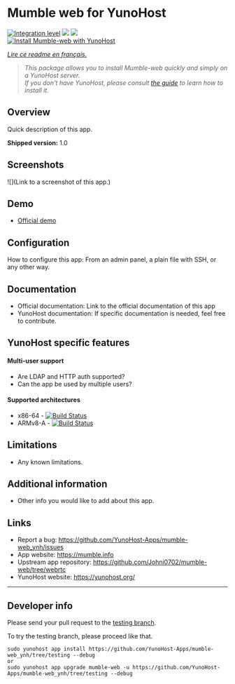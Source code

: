 # Mumble web for YunoHost

[![Integration level](https://dash.yunohost.org/integration/mumbleweb.svg)](https://dash.yunohost.org/appci/app/mumbleweb) ![](https://ci-apps.yunohost.org/ci/badges/mumbleweb.status.svg) ![](https://ci-apps.yunohost.org/ci/badges/mumbleweb.maintain.svg)  
[![Install Mumble-web with YunoHost](https://install-app.yunohost.org/install-with-yunohost.png)](https://install-app.yunohost.org/?app=mumbleweb)

*[Lire ce readme en français.](./README_fr.md)*

> *This package allows you to install Mumble-web quickly and simply on a YunoHost server.  
If you don't have YunoHost, please consult [the guide](https://yunohost.org/#/install) to learn how to install it.*

## Overview
Quick description of this app.

**Shipped version:** 1.0

## Screenshots

![](Link to a screenshot of this app.)

## Demo

* [Official demo](https://voice.johni0702.de/webrtc/?address=voice.johni0702.de&port=443/demo)

## Configuration

How to configure this app: From an admin panel, a plain file with SSH, or any other way.

## Documentation

 * Official documentation: Link to the official documentation of this app
 * YunoHost documentation: If specific documentation is needed, feel free to contribute.

## YunoHost specific features

#### Multi-user support

 * Are LDAP and HTTP auth supported?
 * Can the app be used by multiple users?

#### Supported architectures

* x86-64 - [![Build Status](https://ci-apps.yunohost.org/ci/logs/mumble-web%20%28Apps%29.svg)](https://ci-apps.yunohost.org/ci/apps/mumble-web/)
* ARMv8-A - [![Build Status](https://ci-apps-arm.yunohost.org/ci/logs/mumble-web%20%28Apps%29.svg)](https://ci-apps-arm.yunohost.org/ci/apps/mumble-web/)

## Limitations

* Any known limitations.

## Additional information

* Other info you would like to add about this app.

## Links

 * Report a bug: https://github.com/YunoHost-Apps/mumble-web_ynh/issues
 * App website: https://mumble.info
 * Upstream app repository: https://github.com/Johni0702/mumble-web/tree/webrtc
 * YunoHost website: https://yunohost.org/

---

## Developer info

Please send your pull request to the [testing branch](https://github.com/YunoHost-Apps/mumble-web_ynh/tree/testing).

To try the testing branch, please proceed like that.
```
sudo yunohost app install https://github.com/YunoHost-Apps/mumble-web_ynh/tree/testing --debug
or
sudo yunohost app upgrade mumble-web -u https://github.com/YunoHost-Apps/mumble-web_ynh/tree/testing --debug
```
